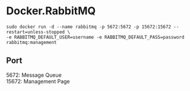 # Docker.RabbitMQ
```
sudo docker run -d --name rabbitmq -p 5672:5672 -p 15672:15672 --restart=unless-stopped \ 
-e RABBITMQ_DEFAULT_USER=username -e RABBITMQ_DEFAULT_PASS=password rabbitmq:management
```

## Port
5672: Message Queue  
15672: Management Page
